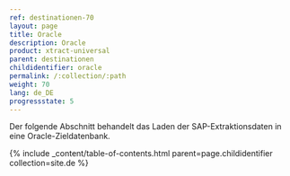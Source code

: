 ```yaml
---
ref: destinationen-70
layout: page
title: Oracle
description: Oracle
product: xtract-universal
parent: destinationen
childidentifier: oracle
permalink: /:collection/:path
weight: 70
lang: de_DE
progressstate: 5
---
```


Der folgende Abschnitt behandelt das Laden der SAP-Extraktionsdaten in eine Oracle-Zieldatenbank.

{% include _content/table-of-contents.html parent=page.childidentifier collection=site.de %}
